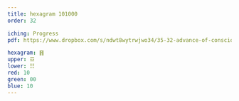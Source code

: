 ```yaml
---
title: hexagram 101000
order: 32

iching: Progress
pdf: https://www.dropbox.com/s/ndwt8wytrwjwo34/35-32-advance-of-consciousness.pdf?dl=0

hexagram: ䷢
upper: ☲
lower: ☷
red: 10
green: 00
blue: 10
---
```

